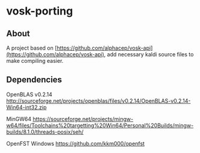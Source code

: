 # vosk-porting

## About

A project based on [https://github.com/alphacep/vosk-api](https://github.com/alphacep/vosk-api), add necessary kaldi source files to make compiling easier.

## Dependencies

OpenBLAS v0.2.14 http://sourceforge.net/projects/openblas/files/v0.2.14/OpenBLAS-v0.2.14-Win64-int32.zip

MinGW64 https://sourceforge.net/projects/mingw-w64/files/Toolchains%20targetting%20Win64/Personal%20Builds/mingw-builds/8.1.0/threads-posix/seh/

OpenFST Windows https://github.com/kkm000/openfst
